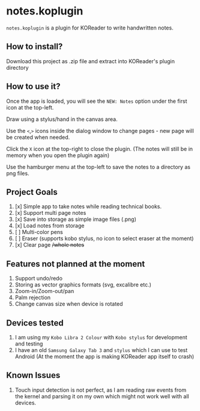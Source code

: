 # notes.koplugin

`notes.koplugin` is a plugin for KOReader to write handwritten notes.

## How to install?
Download this project as .zip file and extract into KOReader's plugin directory

## How to use it?
Once the app is loaded, you will see the `NEW: Notes` option under the first icon at the top-left. 

Draw using a stylus/hand in the canvas area.

Use the `<`,`>` icons inside the dialog window to change pages - new page will be created when needed.

Click the `X` icon at the top-right to close the plugin. (The notes will still be in memory when you open the plugin again)

Use the hamburger menu at the top-left to save the notes to a directory as png files.


## Project Goals
1. [x] Simple app to take notes while reading technical books.
2. [x] Support multi page notes 
3. [x] Save into storage as simple image files (.png)
4. [x] Load notes from storage
5. [ ] Multi-color pens
6. [ ] Eraser (supports kobo stylus, no icon to select eraser at the moment)
7. [x] Clear page ~~/whole notes~~

## Features not planned at the moment
1. Support undo/redo
2. Storing as vector graphics formats (svg, excalibre etc.)
3. Zoom-in/Zoom-out/pan
4. Palm rejection
5. Change canvas size when device is rotated

## Devices tested 
1. I am using my `Kobo Libra 2 Colour` with `Kobo stylus` for development and testing
2. I have an old `Samsung Galaxy Tab 3` and `stylus` which I can use to test Android (At the moment the app is making KOReader app itself to crash)

## Known Issues
1. Touch input detection is not perfect, as I am reading raw events from the kernel and parsing it on my own which might not work well with all devices.
